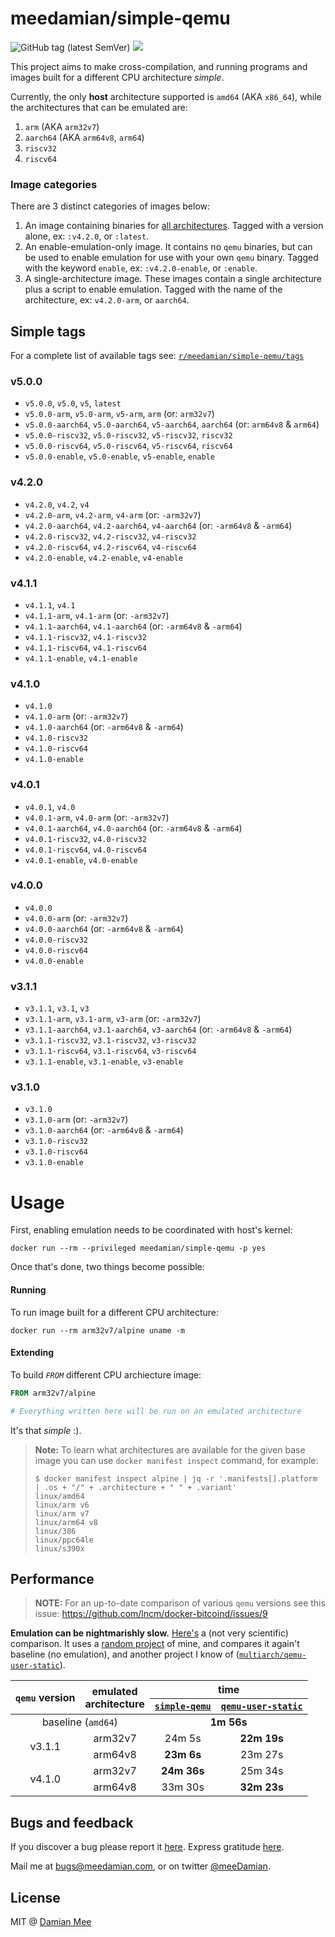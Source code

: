 meedamian/simple-qemu
=====================

![GitHub tag (latest SemVer)](https://img.shields.io/github/v/tag/meeDamian/simple-qemu) ![](https://github.com/meeDamian/simple-qemu/workflows/Build%20%26%20deploy%20on%20git%20tag%20push/badge.svg)

This project aims to make cross-compilation, and running programs and images built for a different CPU architecture _simple_.

Currently, the only **host** architecture supported is `amd64` (AKA `x86_64`), while the architectures that can be emulated are:

1. `arm` (AKA `arm32v7`)
1. `aarch64` (AKA `arm64v8`, `arm64`)
1. `riscv32`
1. `riscv64`


### Image categories

There are 3 distinct categories of images below:

1. An image containing binaries for [all architectures].  Tagged with a version alone, ex: `:v4.2.0`, or `:latest`.
1. An enable-emulation-only image.  It contains no `qemu` binaries, but can be used to enable emulation for use with your own `qemu` binary.  Tagged with the keyword `enable`, ex: `:v4.2.0-enable`, or `:enable`.
1. A single-architecture image.  These images contain a single architecture plus a script to enable emulation.  Tagged with the name of the architecture, ex: `v4.2.0-arm`, or `aarch64`.

[all architectures]: ./built-architectures.txt



Simple tags
-----------

For a complete list of available tags see: [`r/meedamian/simple-qemu/tags`](https://hub.docker.com/r/meedamian/simple-qemu/tags)

### v5.0.0
* `v5.0.0`, `v5.0`, `v5`, `latest`
* `v5.0.0-arm`, `v5.0-arm`, `v5-arm`, `arm` (or: `arm32v7`)
* `v5.0.0-aarch64`, `v5.0-aarch64`, `v5-aarch64`, `aarch64` (or: `arm64v8` & `arm64`)
* `v5.0.0-riscv32`, `v5.0-riscv32`, `v5-riscv32`, `riscv32`
* `v5.0.0-riscv64`, `v5.0-riscv64`, `v5-riscv64`, `riscv64`
* `v5.0.0-enable`, `v5.0-enable`, `v5-enable`, `enable`

### v4.2.0
* `v4.2.0`, `v4.2`, `v4`
* `v4.2.0-arm`, `v4.2-arm`, `v4-arm` (or: `-arm32v7`)
* `v4.2.0-aarch64`, `v4.2-aarch64`, `v4-aarch64` (or: `-arm64v8` & `-arm64`)
* `v4.2.0-riscv32`, `v4.2-riscv32`, `v4-riscv32`
* `v4.2.0-riscv64`, `v4.2-riscv64`, `v4-riscv64`
* `v4.2.0-enable`, `v4.2-enable`, `v4-enable`

### v4.1.1
* `v4.1.1`, `v4.1`
* `v4.1.1-arm`, `v4.1-arm` (or: `-arm32v7`)
* `v4.1.1-aarch64`, `v4.1-aarch64`  (or: `-arm64v8` & `-arm64`)
* `v4.1.1-riscv32`, `v4.1-riscv32`
* `v4.1.1-riscv64`, `v4.1-riscv64`
* `v4.1.1-enable`, `v4.1-enable`

### v4.1.0
* `v4.1.0`
* `v4.1.0-arm` (or: `-arm32v7`)
* `v4.1.0-aarch64` (or: `-arm64v8` & `-arm64`)
* `v4.1.0-riscv32`
* `v4.1.0-riscv64`
* `v4.1.0-enable`

### v4.0.1
* `v4.0.1`, `v4.0`
* `v4.0.1-arm`, `v4.0-arm` (or: `-arm32v7`)
* `v4.0.1-aarch64`, `v4.0-aarch64` (or: `-arm64v8` & `-arm64`)
* `v4.0.1-riscv32`, `v4.0-riscv32`
* `v4.0.1-riscv64`, `v4.0-riscv64`
* `v4.0.1-enable`, `v4.0-enable`

### v4.0.0
* `v4.0.0`
* `v4.0.0-arm` (or: `-arm32v7`)
* `v4.0.0-aarch64` (or: `-arm64v8` & `-arm64`)
* `v4.0.0-riscv32`
* `v4.0.0-riscv64`
* `v4.0.0-enable`

### v3.1.1
* `v3.1.1`, `v3.1`, `v3`
* `v3.1.1-arm`, `v3.1-arm`, `v3-arm` (or: `-arm32v7`)
* `v3.1.1-aarch64`, `v3.1-aarch64`, `v3-aarch64` (or: `-arm64v8` & `-arm64`)
* `v3.1.1-riscv32`, `v3.1-riscv32`, `v3-riscv32`
* `v3.1.1-riscv64`, `v3.1-riscv64`, `v3-riscv64`
* `v3.1.1-enable`, `v3.1-enable`, `v3-enable`

### v3.1.0
* `v3.1.0`
* `v3.1.0-arm` (or: `-arm32v7`)
* `v3.1.0-aarch64` (or: `-arm64v8` & `-arm64`)
* `v3.1.0-riscv32`
* `v3.1.0-riscv64`
* `v3.1.0-enable`


Usage
=====

First, enabling emulation needs to be coordinated with host's kernel:

```shell script
docker run --rm --privileged meedamian/simple-qemu -p yes
```

Once that's done, two things become possible:


#### Running

To run image built for a different CPU architecture:

```shell script
docker run --rm arm32v7/alpine uname -m
```


#### Extending

To build _`FROM`_ different CPU archiecture image:

```dockerfile
FROM arm32v7/alpine

# Everything written here will be run on an emulated architecture
``` 

It's that _simple_ :).


> **Note:** To learn what architectures are available for the given base image you can use `docker manifest inspect` command, for example:
>
> ```shell script
> $ docker manifest inspect alpine | jq -r '.manifests[].platform | .os + "/" + .architecture + " " + .variant'
> linux/amd64
> linux/arm v6
> linux/arm v7
> linux/arm64 v8
> linux/386
> linux/ppc64le
> linux/s390x
>```


Performance
------------

> **NOTE:** For an up-to-date comparison of various `qemu` versions see this issue: https://github.com/lncm/docker-bitcoind/issues/9

**Emulation can be nightmarishly slow.**  [Here's] a (not very scientific) comparison.  It uses a [random project] of mine, and compares it again't baseline (no emulation), and another project I know of ([`multiarch/qemu-user-static`]).


<table>
    <thead>
    <tr>
        <th rowspan="2"><code>qemu</code> version</th>
        <th rowspan="2">emulated<br/>architecture</th>
        <th colspan="2">time</th>
    </tr>
    <tr>
        <th><a href="#meedamiansimple-qemu"><code>simple-qemu</code></a></th>
        <th><a href="https://github.com/multiarch/qemu-user-static"><code>qemu-user-static</code></a></th>
    </tr>
    </thead>
    <tbody align="center">
    <tr>
        <td colspan="2">baseline (<code>amd64</code>)</td>
        <td colspan="2"><b>1m 56s</b></td>
    </tr>
    <tr>
        <td rowspan="2">v3.1.1</td>
        <td>arm32v7</td>
        <td>24m 5s</td>
        <td><b>22m 19s</b></td>
    </tr>
    <tr>
        <td>arm64v8</td>
        <td><b>23m 6s</b></td>
        <td>23m 27s</td>
    </tr>
    <tr>
        <td rowspan="2">v4.1.0</td>
        <td>arm32v7</td>
        <td><b>24m 36s</b></td>
        <td>25m 34s</td>
    </tr>
    <tr>
        <td>arm64v8</td>
        <td>33m 30s</td>
        <td><b>32m 23s</b></td>
    </tr>
    </tbody>
</table>


[Here's]: https://github.com/meeDamian/docker-berkeleydb/commit/9e87d11314c2522726497f0c6059e61a31298e7f/checks
[`multiarch/qemu-user-static`]: https://github.com/multiarch/qemu-user-static
[random project]: https://github.com/lncm/docker-berkeleydb/


Bugs and feedback
------------------

If you discover a bug please report it [here](https://github.com/meeDamian/simple-qemu/issues/new).  Express gratitude [here](https://hodl.studio).

Mail me at bugs@meedamian.com, or on twitter [@meeDamian](http://twitter.com/meedamian).


License
--------

MIT @ [Damian Mee](https://meedamian.com)

